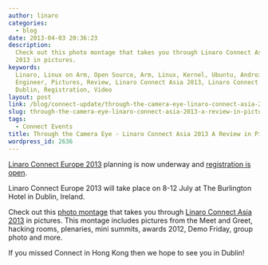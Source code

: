 ```yaml
---
author: linaro
categories:
  - blog
date: 2013-04-03 20:36:23
description:
  Check out this photo montage that takes you through Linaro Connect Asia
  2013 in pictures.
keywords:
  Linaro, Linux on Arm, Open Source, Arm, Linux, Kernel, Ubuntu, Android,
  Engineer, Pictures, Review, Linaro Connect Asia 2013, Linaro Connect Europe 2013,
  Dublin, Registration, Video
layout: post
link: /blog/connect-update/through-the-camera-eye-linaro-connect-asia-2013-a-review-in-pictures/
slug: through-the-camera-eye-linaro-connect-asia-2013-a-review-in-pictures
tags:
  - Connect Events
title: Through the Camera Eye - Linaro Connect Asia 2013 A Review in Pictures
wordpress_id: 2636
---
```


[Linaro Connect Europe 2013](https://connect.linaro.org) planning is now underway and [registration is open](/blog/registration-for-linaro-connect-europe-2013-in-dublin-ireland-now-open/).

Linaro Connect Europe 2013 will take place on 8-12 July at The Burlington Hotel in Dublin, Ireland.

Check out this [photo montage](http://youtu.be/mNZWOFNrT2Q) that takes you through [Linaro Connect Asia 2013](https://wiki-archive.linaro.org/Events/LCA13/) in pictures. This montage includes pictures from the Meet and Greet, hacking rooms, plenaries, mini summits, awards 2012, Demo Friday, group photo and more.

If you missed Connect in Hong Kong then we hope to see you in Dublin!
